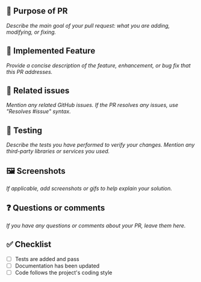 ## 🚀 **Purpose of PR**
_Describe the main goal of your pull request: what you are adding, modifying, or fixing._

## 🌟 **Implemented Feature**
_Provide a concise description of the feature, enhancement, or bug fix that this PR addresses._

## 📜 **Related issues**
_Mention any related GitHub issues. If the PR resolves any issues, use "Resolves #issue" syntax._

## 🧪 **Testing**
_Describe the tests you have performed to verify your changes. Mention any third-party libraries or services you used._

## 🖼 **Screenshots**
_If applicable, add screenshots or gifs to help explain your solution._

## ❓ **Questions or comments**
_If you have any questions or comments about your PR, leave them here._

## ✅ **Checklist**

- [ ] Tests are added and pass
- [ ] Documentation has been updated
- [ ] Code follows the project's coding style
